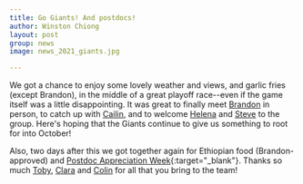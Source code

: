 ```yaml
---
title: Go Giants! And postdocs!
author: Winston Chiong
layout: post
group: news
image: news_2021_giants.jpg

---
```


We got a chance to enjoy some lovely weather and views, and garlic fries 
(except Brandon), in the middle of a great playoff race--even if the game itself 
was a little disappointing. It was great to finally meet 
[Brandon](/team/index.html#Brandon-Leggins) in person, to catch up with 
[Cailin](/team/index.html#Cailin-Lechner), and to welcome 
[Helena](/team/index.html#Helena-Mezgova) and 
[Steve](/team/index.html#Steven-Lenio) to the group. Here's hoping that the 
Giants continue to give us something to root for into October!

Also, two days after this we got together again for Ethiopian food 
(Brandon-approved) and 
[Postdoc Appreciation Week](https://postdocs.ucsf.edu/npaw){:target="\_blank"}. 
Thanks so much 
[Toby](/team/index.html#Tobias-Haeusermann), 
[Clara](/team/index.html#Clara-Sanches) and 
[Colin](/team/index.html#Colin-Hoy) for all that you bring to the team!